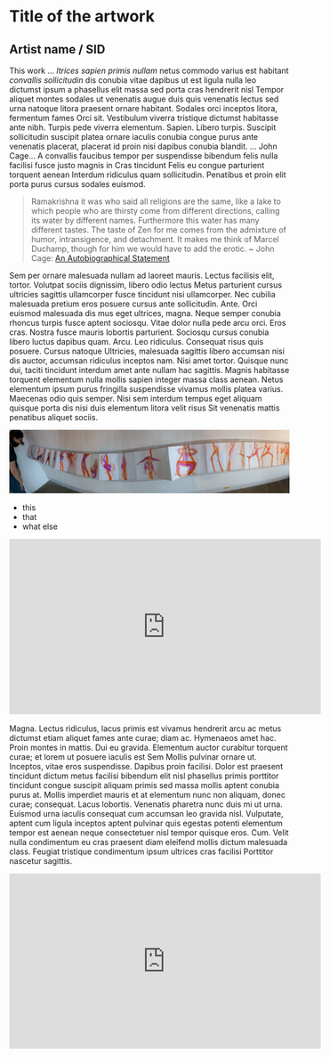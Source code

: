 # Title of the artwork
## Artist name / SID

This work ... *ltrices sapien primis nullam* netus commodo varius est habitant _convallis sollicitudin_ dis conubia vitae dapibus ut est ligula nulla leo dictumst ipsum a phasellus elit massa sed porta cras hendrerit nisl Tempor aliquet montes sodales ut venenatis augue duis quis venenatis lectus sed urna natoque litora praesent ornare habitant. Sodales orci inceptos litora, fermentum fames Orci sit. Vestibulum viverra tristique dictumst habitasse ante nibh. Turpis pede viverra elementum. Sapien. Libero turpis. Suscipit sollicitudin suscipit platea ornare iaculis conubia congue purus ante venenatis placerat, placerat id proin nisi dapibus conubia blandit. ... John Cage... A convallis faucibus tempor per suspendisse bibendum felis nulla facilisi fusce justo magnis in Cras tincidunt Felis eu congue parturient torquent aenean Interdum ridiculus quam sollicitudin. Penatibus et proin elit porta purus cursus sodales euismod. 

> Ramakrishna it was who said all religions are the same, like a lake to which people who are thirsty come from different directions, calling its water by different names. Furthermore this water has many different tastes. The taste of Zen for me comes from the admixture of humor, intransigence, and detachment. It makes me think of Marcel Duchamp, though for him we would have to add the erotic. 
~ John Cage: [An Autobiographical Statement](https://www.johncage.org/autobiographical_statement.html)

Sem per ornare malesuada nullam ad laoreet mauris. Lectus facilisis elit, tortor. Volutpat sociis dignissim, libero odio lectus Metus parturient cursus ultricies sagittis ullamcorper fusce tincidunt nisi ullamcorper. Nec cubilia malesuada pretium eros posuere cursus ante sollicitudin. Ante. Orci euismod malesuada dis mus eget ultrices, magna. Neque semper conubia rhoncus turpis fusce aptent sociosqu. Vitae dolor nulla pede arcu orci. Eros cras. Nostra fusce mauris lobortis parturient. Sociosqu cursus conubia libero luctus dapibus quam. Arcu. Leo ridiculus. Consequat risus quis posuere. Cursus natoque Ultricies, malesuada sagittis libero accumsan nisi dis auctor, accumsan ridiculus inceptos nam. Nisi amet tortor. Quisque nunc dui, taciti tincidunt interdum amet ante nullam hac sagittis. Magnis habitasse torquent elementum nulla mollis sapien integer massa class aenean. Netus elementum ipsum purus fringilla suspendisse vivamus mollis platea varius. Maecenas odio quis semper. Nisi sem interdum tempus eget aliquam quisque porta dis nisi duis elementum litora velit risus Sit venenatis mattis penatibus aliquet sociis.

![picture 1](images/long.jpg)

* this 
* that
* what else

<iframe width="560" height="315" src="https://www.youtube.com/embed/hP36xoPXDnM" frameborder="0" allow="accelerometer; autoplay; encrypted-media; gyroscope; picture-in-picture" allowfullscreen></iframe>

Magna. Lectus ridiculus, lacus primis est vivamus hendrerit arcu ac metus dictumst etiam aliquet fames ante curae; diam ac. Hymenaeos amet hac. Proin montes in mattis. Dui eu gravida. Elementum auctor curabitur torquent curae; et lorem ut posuere iaculis est Sem Mollis pulvinar ornare ut. Inceptos, vitae eros suspendisse. Dapibus proin facilisi. Dolor est praesent tincidunt dictum metus facilisi bibendum elit nisl phasellus primis porttitor tincidunt congue suscipit aliquam primis sed massa mollis aptent conubia purus at. Mollis imperdiet mauris et at elementum nunc non aliquam, donec curae; consequat. Lacus lobortis. Venenatis pharetra nunc duis mi ut urna. Euismod urna iaculis consequat cum accumsan leo gravida nisl. Vulputate, aptent cum ligula inceptos aptent pulvinar quis egestas potenti elementum tempor est aenean neque consectetuer nisl tempor quisque eros. Cum. Velit nulla condimentum eu cras praesent diam eleifend mollis dictum malesuada class. Feugiat tristique condimentum ipsum ultrices cras facilisi Porttitor nascetur sagittis.


<iframe width="560" height="315" src="https://www.youtube.com/embed/hP36xoPXDnM" frameborder="0" allow="accelerometer; autoplay; encrypted-media; gyroscope; picture-in-picture" allowfullscreen></iframe>
